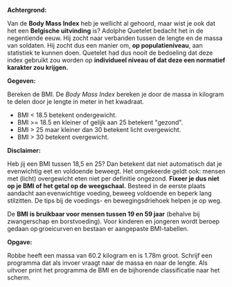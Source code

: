 **Achtergrond:**

Van de **Body Mass Index** heb je wellicht al gehoord, maar wist je ook dat het een **Belgische uitvinding** is? Adolphe Quetelet bedacht het in de negentiende eeuw. Hij zocht naar verbanden tussen de lengte en de massa van soldaten. Hij zocht dus een manier om, **op populatieniveau**, aan statistiek te kunnen doen. Quetelet had dus nooit de bedoeling dat deze index gebruikt zou worden op **individueel niveau of dat deze een normatief karakter zou krijgen.**

**Gegeven:** 

Bereken de BMI. De *Body Mass Index* bereken je door de massa in kilogram te delen door je lengte in meter in het kwadraat. 

* BMI < 18.5 betekent ondergewicht. 
* BMI >= 18.5 en kleiner of gelijk aan 25 betekent "gezond".
* BMI > 25 maar kleiner dan 30 betekent licht overgewicht. 
* BMI > 30 betekent overgewicht. 

**Disclaimer:** 

Heb jij een BMI tussen 18,5 en 25? Dan betekent dat niet automatisch dat je evenwichtig eet en voldoende beweegt. Het omgekeerde geldt ook: mensen met (licht) overgewicht eten niet per definitie ongezond. **Fixeer je dus niet op je BMI of het getal op de weegschaal.** Besteed in de eerste plaats aandacht aan evenwichtige voeding, beweeg voldoende en beperk lang stilzitten. De tips bij de voedings- en bewegingsdriehoek helpen je op weg. 


De **BMI is bruikbaar voor mensen tussen 19 en 59 jaar** (behalve bij zwangerschap en borstvoeding). Voor kinderen en jongeren wordt beroep gedaan op groeicurven en bestaan er aangepaste BMI-tabellen. 

**Opgave:** 

Robbe heeft een massa van 60.2 kilogram en is 1.78m groot. Schrijf een programma dat als invoer vraagt naar de massa en naar de lengte. Als uitvoer print het programma de BMI en de bijhorende classificatie naar het scherm. 
